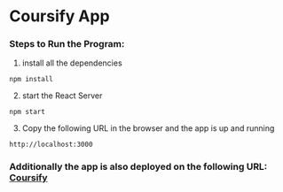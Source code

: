 # Coursify App

### Steps to Run the Program: 

1. install all the dependencies
```
npm install
```

2. start the React Server
```
npm start
```

3. Copy the following URL in the browser and the app is up and running
```
http://localhost:3000
```

### Additionally the app is also deployed on the following URL: [Coursify](https://coursify-app-bay.vercel.app/)
